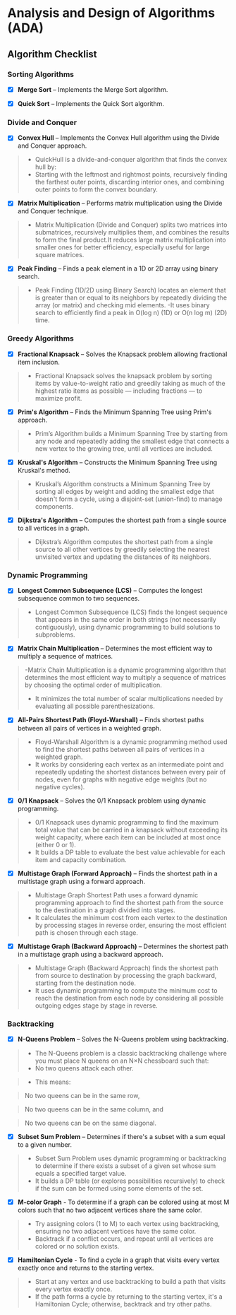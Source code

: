 # Analysis and Design of Algorithms (ADA)


##  Algorithm Checklist

###  Sorting Algorithms
- [x] **Merge Sort** – Implements the Merge Sort algorithm.
>
- [x] **Quick Sort** – Implements the Quick Sort algorithm.
>

###  Divide and Conquer
- [x] **Convex Hull** – Implements the Convex Hull algorithm using the Divide and Conquer approach.
> - QuickHull is a divide-and-conquer algorithm that finds the convex hull by:
> - Starting with the leftmost and rightmost points, recursively finding the farthest outer points, discarding interior ones, and combining outer points to form the convex boundary.
- [x] **Matrix Multiplication** – Performs matrix multiplication using the Divide and Conquer technique.
> - Matrix Multiplication (Divide and Conquer) splits two matrices into submatrices, recursively multiplies them, and combines the results to form the final product.It reduces large matrix multiplication into smaller ones for better efficiency, especially useful for large square matrices.
- [x] **Peak Finding** – Finds a peak element in a 1D or 2D array using binary search.
> - Peak Finding (1D/2D using Binary Search) locates an element that is greater than or equal to its neighbors by repeatedly dividing the array (or matrix) and checking mid elements.
> -It uses binary search to efficiently find a peak in O(log n) (1D) or O(n log m) (2D) time.
###  Greedy Algorithms
- [x] **Fractional Knapsack** – Solves the Knapsack problem allowing fractional item inclusion.
> - Fractional Knapsack solves the knapsack problem by sorting items by value-to-weight ratio and greedily taking as much of the highest ratio items as possible — including fractions — to maximize profit.
- [x] **Prim's Algorithm** – Finds the Minimum Spanning Tree using Prim's approach.
> - Prim’s Algorithm builds a Minimum Spanning Tree by starting from any node and repeatedly adding the smallest edge that connects a new vertex to the growing tree, until all vertices are included.
- [x] **Kruskal's Algorithm** – Constructs the Minimum Spanning Tree using Kruskal's method.
> - Kruskal’s Algorithm constructs a Minimum Spanning Tree by sorting all edges by weight and adding the smallest edge that doesn't form a cycle, using a disjoint-set (union-find) to manage components.
- [x] **Dijkstra's Algorithm** – Computes the shortest path from a single source to all vertices in a graph.
> - Dijkstra’s Algorithm computes the shortest path from a single source to all other vertices by greedily selecting the nearest unvisited vertex and updating the distances of its neighbors.

###  Dynamic Programming
- [x] **Longest Common Subsequence (LCS)** – Computes the longest subsequence common to two sequences.
> - Longest Common Subsequence (LCS) finds the longest sequence that appears in the same order in both strings (not necessarily contiguously), using dynamic programming to build solutions to subproblems.
- [x] **Matrix Chain Multiplication** – Determines the most efficient way to multiply a sequence of matrices.
> -Matrix Chain Multiplication is a dynamic programming algorithm that determines the most efficient way to multiply a sequence of matrices by choosing the optimal order of multiplication.
> - It minimizes the total number of scalar multiplications needed by evaluating all possible parenthesizations.
- [x] **All-Pairs Shortest Path (Floyd-Warshall)** – Finds shortest paths between all pairs of vertices in a weighted graph.
> - Floyd-Warshall Algorithm is a dynamic programming method used to find the shortest paths between all pairs of vertices in a weighted graph.
> - It works by considering each vertex as an intermediate point and repeatedly updating the shortest distances between every pair of nodes, even for graphs with negative edge weights (but no negative cycles).
- [x] **0/1 Knapsack** – Solves the 0/1 Knapsack problem using dynamic programming.
> - 0/1 Knapsack uses dynamic programming to find the maximum total value that can be carried in a knapsack without exceeding its weight capacity, where each item can be included at most once (either 0 or 1).
> - It builds a DP table to evaluate the best value achievable for each item and capacity combination.
- [x] **Multistage Graph (Forward Approach)** – Finds the shortest path in a multistage graph using a forward approach.
> - Multistage Graph Shortest Path uses a forward dynamic programming approach to find the shortest path from the source to the destination in a graph divided into stages.
> - It calculates the minimum cost from each vertex to the destination by processing stages in reverse order, ensuring the most efficient path is chosen through each stage.
- [x] **Multistage Graph (Backward Approach)** – Determines the shortest path in a multistage graph using a backward approach.
> - Multistage Graph (Backward Approach) finds the shortest path from source to destination by processing the graph backward, starting from the destination node.
> - It uses dynamic programming to compute the minimum cost to reach the destination from each node by considering all possible outgoing edges stage by stage in reverse.

###  Backtracking
- [x] **N-Queens Problem** – Solves the N-Queens problem using backtracking.
> - The N-Queens problem is a classic backtracking challenge where you must place N queens on an N×N chessboard such that:
> - No two queens attack each other.

>   - This means:

>    No two queens can be in the same row,

>    No two queens can be in the same column, and

>    No two queens can be on the same diagonal.
- [x] **Subset Sum Problem** – Determines if there's a subset with a sum equal to a given number.
> - Subset Sum Problem uses dynamic programming or backtracking to determine if there exists a subset of a given set whose sum equals a specified target value.
> - It builds a DP table (or explores possibilities recursively) to check if the sum can be formed using some elements of the set.
- [x] **M-color Graph** - To determine if a graph can be colored using at most M colors such that no two adjacent vertices share the same color.
> - Try assigning colors (1 to M) to each vertex using backtracking, ensuring no two adjacent vertices have the same color.
> - Backtrack if a conflict occurs, and repeat until all vertices are colored or no solution exists.
- [x] **Hamiltonian Cycle** - To find a cycle in a graph that visits every vertex exactly once and returns to the starting vertex.
> - Start at any vertex and use backtracking to build a path that visits every vertex exactly once.
> - If the path forms a cycle by returning to the starting vertex, it's a Hamiltonian Cycle; otherwise, backtrack and try other paths.




